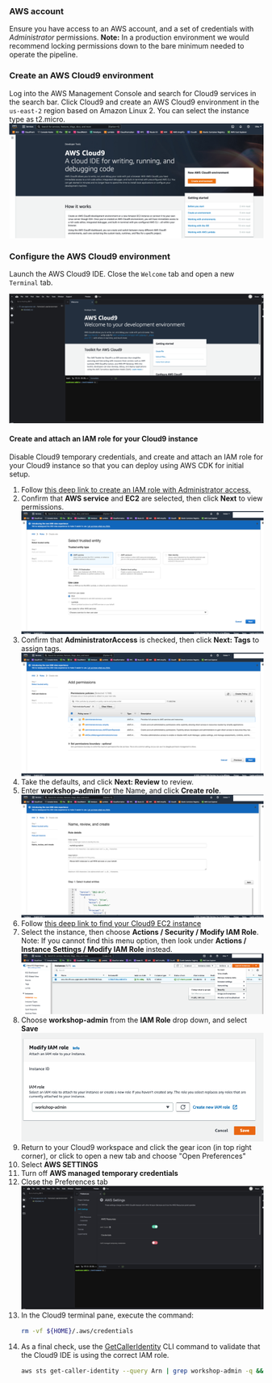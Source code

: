 ### AWS account

Ensure you have access to an AWS account, and a set of credentials with *Administrator* permissions. **Note:** In a production environment we would recommend locking permissions down to the bare minimum needed to operate the pipeline.

### Create an AWS Cloud9 environment

Log into the AWS Management Console and search for Cloud9 services in the search bar. Click Cloud9 and create an AWS Cloud9 environment in the `us-east-2` region based on Amazon Linux 2. You can select the instance type as t2.micro.
![Cloud9 Create](assets/1-c9-create.png)

### Configure the AWS Cloud9 environment

Launch the AWS Cloud9 IDE. Close the `Welcome` tab and open a new `Terminal` tab.

![Cloud9 Launch](assets/2-c9-launch.png)

#### Create and attach an IAM role for your Cloud9 instance

Disable Cloud9 temporary credentials, and create and attach an IAM role for your Cloud9 instance so that you can deploy using AWS CDK for initial setup.

1. Follow [this deep link to create an IAM role with Administrator access.](https://console.aws.amazon.com/iam/home#/roles$new?step=review&commonUseCase=EC2%2BEC2&selectedUseCase=EC2&policies=arn:aws:iam::aws:policy%2FAdministratorAccess)
2. Confirm that **AWS service** and **EC2** are selected, then click **Next** to view permissions.
![launch-iam-role](assets/3-launch-iam-role.png)
3. Confirm that **AdministratorAccess** is checked, then click **Next: Tags** to assign tags.
![iam-permission](assets/4-iam-permission.png)
4. Take the defaults, and click **Next: Review** to review.
5. Enter **workshop-admin** for the Name, and click **Create role**.
![create-iam-role](assets/5-create-iam-role.png)
6. Follow [this deep link to find your Cloud9 EC2 instance](https://console.aws.amazon.com/ec2/v2/home?#Instances:tag:Name=aws-cloud9-;sort=desc:launchTime)
7. Select the instance, then choose **Actions / Security / Modify IAM Role**. Note: If you cannot find this menu option, then look under **Actions / Instance Settings / Modify IAM Role** instead.
![cloud9-modify-role](assets/6-c9-modify-role.png)
8. Choose **workshop-admin** from the **IAM Role** drop down, and select **Save**
![cloud9-attach-role](assets/7-c9-attach-role.png)
9. Return to your Cloud9 workspace and click the gear icon (in top right corner), or click to open a new tab and choose "Open Preferences"
10. Select **AWS SETTINGS**
11. Turn off **AWS managed temporary credentials**
12. Close the Preferences tab
![cloud9-disable-temp-credentials](assets/8-c9-disable-temp-credentials.png)
13. In the Cloud9 terminal pane, execute the command:
    ```bash
    rm -vf ${HOME}/.aws/credentials
    ```
14. As a final check, use the [GetCallerIdentity](https://docs.aws.amazon.com/cli/latest/reference/sts/get-caller-identity.html) CLI command to validate that the Cloud9 IDE is using the correct IAM role.
    ```bash
    aws sts get-caller-identity --query Arn | grep workshop-admin -q && echo "IAM role valid" || echo "IAM role NOT valid"
    ```
